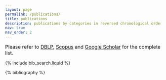 ```yaml
---
layout: page
permalink: /publications/
title: publications
description: publications by categories in reversed chronological order. generated by jekyll-scholar.
nav: true
nav_order: 2
---
```

<font size =3>Please refer to <a href="https://dblp.org/pid/g/FrancescoGuerra.html">DBLP</a>, <a href="https://www.scopus.com/authid/detail.uri?authorId=23396829400">Scopus</a> and <a href="https://scholar.google.com/citations?hl=it&user=s3L_fj0AAAAJ&view_op=list_works&authuser=2">Google Scholar</a> for the complete list.</font>


<!-- _pages/publications.md -->

<!-- Bibsearch Feature -->

{% include bib_search.liquid %}

<div class="publications">

{% bibliography %}

</div>
